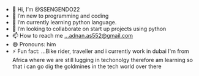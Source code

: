 - 👋 Hi, I’m @SSENGENDO22
- 👀 I’m new to programming and coding
- 🌱 I’m currently learning python language.
- 💞️ I’m looking to collaborate on start up projects using python 
- 📫 How to reach me ...adnan.as552@gmail.com
- 😄 Pronouns: him
- ⚡ Fun fact: ...Bike rider, traveller and i currently work in dubai 
I'm from Africa  where we are still lugging in techonolgy therefore am learning so that i can go dig the goldmines in the tech world over there 
